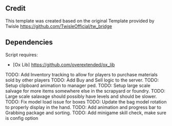 ## Credit
This template was created based on the original Template provided by Twisle https://github.com/TwisleOfficial/tw_bridge

## Dependencies
Script requires:
- [Ox Lib] https://github.com/overextended/ox_lib


TODO: Add Inventory tracking to allow for players to purchase materials sold by other players
TODO: Add Buy and Sell logic to the server.
TODO: Setup clipboard animation to manager ped.
TODO: Setup large scale salvage for more items somewhere else in the scrapyard or foundry.
TODO: Large scale salavage should possibly have levels and should be slower. 
TODO: Fix model load issue for boxes
TODO: Update the bag model rotation to properly display in the hand.
TODO: Add animation and progress bar to Grabbing package and sorting. 
TODO: Add minigame skill check, make sure is config option


